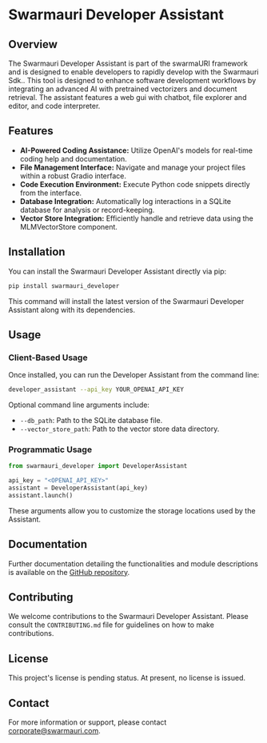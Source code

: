 # Swarmauri Developer Assistant

## Overview
The Swarmauri Developer Assistant is part of the swarmaURI framework and is designed to enable developers to rapidly develop with the Swarmauri Sdk.. This tool is designed to enhance software development workflows by integrating an advanced AI with pretrained vectorizers and document retrieval. The assistant features a web gui with chatbot, file explorer and editor, and code interpreter.

## Features
- **AI-Powered Coding Assistance:** Utilize OpenAI's models for real-time coding help and documentation.
- **File Management Interface:** Navigate and manage your project files within a robust Gradio interface.
- **Code Execution Environment:** Execute Python code snippets directly from the interface.
- **Database Integration:** Automatically log interactions in a SQLite database for analysis or record-keeping.
- **Vector Store Integration:** Efficiently handle and retrieve data using the MLMVectorStore component.

## Installation
You can install the Swarmauri Developer Assistant directly via pip:

```bash
pip install swarmauri_developer
```

This command will install the latest version of the Swarmauri Developer Assistant along with its dependencies.

## Usage


### Client-Based Usage
Once installed, you can run the Developer Assistant from the command line:

```bash
developer_assistant --api_key YOUR_OPENAI_API_KEY
```

Optional command line arguments include:
- `--db_path`: Path to the SQLite database file.
- `--vector_store_path`: Path to the vector store data directory.


### Programmatic Usage
```python
from swarmauri_developer import DeveloperAssistant

api_key = "<OPENAI_API_KEY>"
assistant = DeveloperAssistant(api_key)
assistant.launch()
```
These arguments allow you to customize the storage locations used by the Assistant.

## Documentation
Further documentation detailing the functionalities and module descriptions is available on the [GitHub repository](http://github.com/swarmauri/developer_assistant).

## Contributing
We welcome contributions to the Swarmauri Developer Assistant. Please consult the `CONTRIBUTING.md` file for guidelines on how to make contributions.

## License
This project's license is pending status. At present, no license is issued.

## Contact
For more information or support, please contact [corporate@swarmauri.com](mailto:corporate@swarmauri.com).
